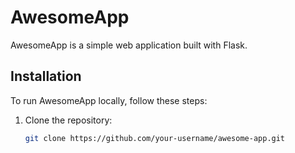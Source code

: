 # AwesomeApp

AwesomeApp is a simple web application built with Flask.

## Installation

To run AwesomeApp locally, follow these steps:

1. Clone the repository:
   ```bash
   git clone https://github.com/your-username/awesome-app.git
